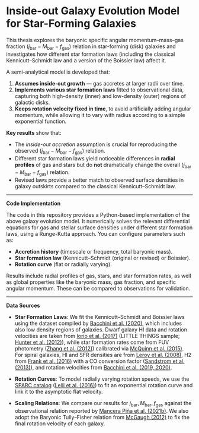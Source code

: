 # Inside-out Galaxy Evolution Model for Star-Forming Galaxies

This thesis explores the baryonic specific angular momentum–mass–gas fraction $(j_{\mathrm{bar}} - M_{\mathrm{bar}} - f_{\mathrm{gas}})$ relation in star-forming (disk) galaxies and investigates how different star formation laws (including the classical Kennicutt–Schmidt law and a version of the Boissier law) affect it.

A semi-analytical model is developed that:
1. **Assumes inside-out growth** — gas accretes at larger radii over time.
2. **Implements various star formation laws** fitted to observational data, capturing both high-density (inner) and low-density (outer) regions of galactic disks.
3. **Keeps rotation velocity fixed in time**, to avoid artificially adding angular momentum, while allowing it to vary with radius according to a simple exponential function.

**Key results** show that:
- The *inside-out accretion* assumption is crucial for reproducing the observed $(j_{\mathrm{bar}} - M_{\mathrm{bar}} - f_{\mathrm{gas}})$ relation.
- Different star formation laws yield noticeable differences in **radial profiles** of gas and stars but do **not** dramatically change the overall $(j_{\mathrm{bar}} - M_{\mathrm{bar}} - f_{\mathrm{gas}})$ relation.
- Revised laws provide a better match to observed surface densities in galaxy outskirts compared to the classical Kennicutt–Schmidt law.

---

**Code Implementation**

The code in this repository provides a Python-based implementation of the above galaxy evolution model. It numerically solves the relevant differential equations for gas and stellar surface densities under different star formation laws, using a Runge-Kutta approach. You can configure parameters such as:
- **Accretion history** (timescale or frequency, total baryonic mass).
- **Star formation law** (Kennicutt–Schmidt (original or revised) or Boissier).
- **Rotation curve** (flat or radially varying).

Results include radial profiles of gas, stars, and star formation rates, as well as global properties like the baryonic mass, gas fraction, and specific angular momentum. These can be compared to observations for validation.

---

**Data Sources**

- **Star Formation Laws**: We fit the Kennicutt–Schmidt and Boissier laws using the dataset compiled by [Bacchini et al. (2020)](https://ui.adsabs.harvard.edu/abs/2020A%26A...641A..70B/abstract), which includes also low density regions of galaxies. Dwarf galaxy HI data and rotation velocities are taken from [Iorio et al. (2017)](https://ui.adsabs.harvard.edu/abs/2017MNRAS.466.4159I/abstract) (LITTLE THINGS sample; [Hunter et al. (2012)](https://ui.adsabs.harvard.edu/abs/2012AJ....144..134H/abstract)), while star formation rates come from FUV photometry ([Zhang et al. (2012)](https://ui.adsabs.harvard.edu/abs/2012MNRAS.424..665Z/abstract)) calibrated via [McQuinn et al. (2015)](https://ui.adsabs.harvard.edu/abs/2015ApJ...812..158M/abstract). For spiral galaxies, HI and SFR densities are from [Leroy et al. (2008)](https://ui.adsabs.harvard.edu/abs/2008AJ....136.2782L/abstract), H2 from [Frank et al. (2016)](https://ui.adsabs.harvard.edu/abs/2016MNRAS.457.1722F/abstract) with a CO conversion factor ([Sandstrom et al. (2013)](https://ui.adsabs.harvard.edu/abs/2013ApJ...777....5S/abstract)), and rotation velocities from [Bacchini et al. (2019, 2020)](https://ui.adsabs.harvard.edu/abs/2019A%26A...622A..64B/abstract).

- **Rotation Curves**: To model radially varying rotation speeds, we use the [SPARC catalog](https://ui.adsabs.harvard.edu/abs/2016AJ....152..157L/abstract) ([Lelli et al. (2016)](https://ui.adsabs.harvard.edu/abs/2016AJ....152..157L/abstract)) to fit an exponential rotation curve and link it to the asymptotic flat velocity.

- **Scaling Relations**: We compare our results for $j_{\mathrm{bar}}, M_{\mathrm{bar}}, f_{\mathrm{gas}}$ against the observational relation reported by [Mancera Piña et al. (2021b)](https://ui.adsabs.harvard.edu/abs/2021Natur.594..485M/abstract). We also adopt the Baryonic Tully–Fisher relation from [McGaugh (2012)](https://ui.adsabs.harvard.edu/abs/2012AJ....143...40M/abstract) to fix the final rotation velocity of each galaxy.
